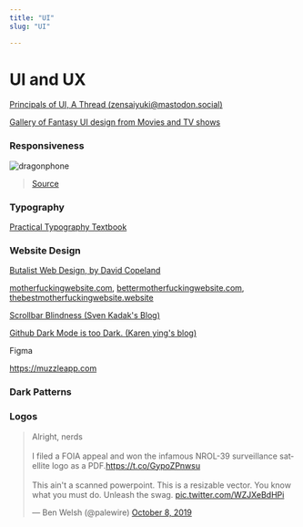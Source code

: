 ```yaml
---
title: "UI"
slug: "UI"

---
```


# UI and UX

[Principals of UI, A Thread (zensaiyuki@mastodon.social)](https://mastodon.social/@zensaiyuki/102683452946911475)

[Gallery of Fantasy UI design from Movies and TV shows](https://www.pushing-pixels.org/fui/)

### Responsiveness

![dragonphone](/dragonphone.jpeg ':size=45%')

> [Source](https://twitter.com/kogotsuchidark/status/1313211696677302273/photo/1)

### Typography

[Practical Typography Textbook](https://practicaltypography.com/)

### Website Design

[Butalist Web Design, by David Copeland](https://brutalist-web.design/)

[motherfuckingwebsite.com](http://motherfuckingwebsite.com/), [bettermotherfuckingwebsite.com](http://bettermotherfuckingwebsite.com/), [thebestmotherfuckingwebsite.website](https://thebestmotherfucking.website/)

[Scrollbar Blindness (Sven Kadak's Blog)](https://svenkadak.com/blog/scrollbar-blindness)

[Github Dark Mode is too Dark. (Karen ying's blog)](https://blog.karenying.com/posts/github-darkmode-sucks)

Figma

https://muzzleapp.com

### Dark Patterns

### Logos

<blockquote class="twitter-tweet"><p lang="en" dir="ltr">Alright, nerds<br><br>I filed a FOIA appeal and won the infamous NROL-39 surveillance satellite logo as a PDF.<a href="https://t.co/GypoZPnwsu">https://t.co/GypoZPnwsu</a><br><br>This ain&#39;t a scanned powerpoint. This is a resizable vector. You know what you must do. Unleash the swag. <a href="https://t.co/WZJXeBdHPi">pic.twitter.com/WZJXeBdHPi</a></p>&mdash; Ben Welsh (@palewire) <a href="https://twitter.com/palewire/status/1181611182882353152?ref_src=twsrc%5Etfw">October 8, 2019</a></blockquote> <script async src="https://platform.twitter.com/widgets.js" charset="utf-8"></script>